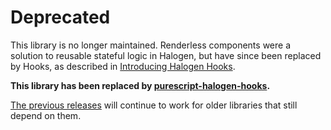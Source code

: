 # Deprecated

This library is no longer maintained. Renderless components were a solution to reusable stateful logic in Halogen, but have since been replaced by Hooks, as described in [Introducing Halogen Hooks](https://thomashoneyman.com/articles/introducing-halogen-hooks).

**This library has been replaced by [purescript-halogen-hooks](https://github.com/thomashoneyman/purescript-halogen-hooks).**

[The previous releases](https://github.com/thomashoneyman/purescript-halogen-renderless/releases) will continue to work for older libraries that still depend on them.
